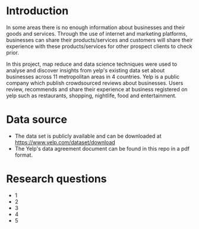 # Introduction
In some areas there is no enough information about businesses and their goods and services. Through the use of internet and marketing platforms, businesses can share their products/services and customers will share their experience with these products/services for other prospect clients to check prior.

In this project, map reduce and data science techniques were used to analyse and discover insights from yelp's existing data set about businesses across 11 metropolitan areas in 4 countries. Yelp is a public company which publish crowdsourced reviews about businesses. Users review, recommends and share their experience at business registered on yelp such as restaurants, shopping, nightlife, food and entertainment.

# Data source
- The data set is publicly available and can be downloaded at https://www.yelp.com/dataset/download
- The Yelp's data agreement document can be found in this repo in a pdf format.

# Research questions
- 1
- 2
- 3
- 4
- 5
  

